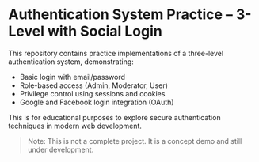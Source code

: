 # Authentication System Practice – 3-Level with Social Login

This repository contains practice implementations of a three-level authentication system, demonstrating:

- Basic login with email/password
- Role-based access (Admin, Moderator, User)
- Privilege control using sessions and cookies
- Google and Facebook login integration (OAuth)

This is for educational purposes to explore secure authentication techniques in modern web development.

> Note: This is not a complete project. It is a concept demo and still under development.
